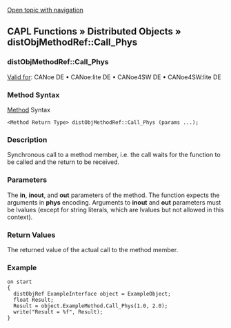 [Open topic with navigation](../../../../../CANoeDEFamily.htm#Topics/CAPLFunctions/DistributedObjects/Methods/CAPLfunctiondistObjMethodRefCallPhys.md)

## CAPL Functions » Distributed Objects » distObjMethodRef::Call_Phys

### distObjMethodRef::Call_Phys

[Valid for](../../../Shared/FeatureAvailability.md): CANoe DE • CANoe:lite DE • CANoe4SW DE • CANoe4SW:lite DE

### Method Syntax

[Method](../../../Shared/CAPL/General/ClassesAndObjects.md) Syntax

`<Method Return Type> distObjMethodRef::Call_Phys (params ...);`

### Description

Synchronous call to a method member, i.e. the call waits for the function to be called and the return to be received.

### Parameters

The **in**, **inout**, and **out** parameters of the method. The function expects the arguments in **phys** encoding. Arguments to **inout** and **out** parameters must be lvalues (except for string literals, which are lvalues but not allowed in this context).

### Return Values

The returned value of the actual call to the method member.

### Example

```plaintext
on start
{
  distObjRef ExampleInterface object = ExampleObject;
  float Result;
  Result = object.ExampleMethod.Call_Phys(1.0, 2.0);
  write("Result = %f", Result);
}
```
